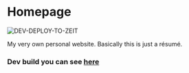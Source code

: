# Homepage
![DEV-DEPLOY-TO-ZEIT](https://github.com/loyko-vitaliy/homepage/workflows/DEV-DEPLOY-TO-ZEIT/badge.svg)

My very own personal website. Basically this is just a résumé.



### Dev build you can see [here](https://homepage-git-refs-headsdevelop.loyko-vitaliy.now.sh)
